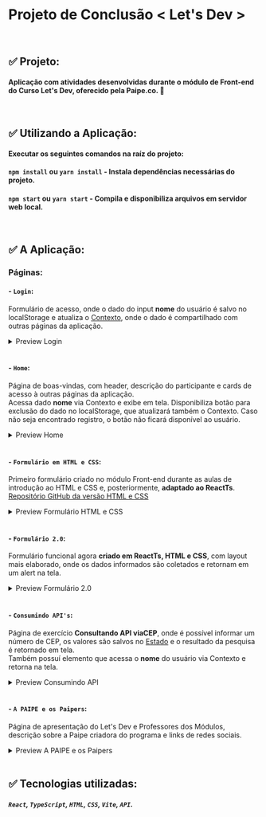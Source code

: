 # Projeto de Conclusão < Let's Dev >
<br>

## :white_check_mark: Projeto:

#### Aplicação com atividades desenvolvidas durante o módulo de Front-end do Curso Let's Dev, oferecido pela Paipe.co. :rocket:
<br>

## :white_check_mark: Utilizando a Aplicação: 
#### Executar os seguintes comandos na raíz do projeto:
#### `npm install` ou `yarn install` - Instala dependências necessárias do projeto.
#### `npm start` ou `yarn start` - Compila e disponibiliza arquivos em servidor web local. 
<br>

## :white_check_mark: A Aplicação:

### **Páginas:**
#### - `Login`:
Formulário de acesso, onde o dado do input **nome** do usuário é salvo no localStorage e atualiza o [Contexto](https://pt-br.reactjs.org/docs/context.html), onde o dado é compartilhado com outras páginas da aplicação. 
<details>
	<summary>Preview Login</summary>
	<img src="https://github.com/CarlaBruckmann/projeto-de-conclusao_frontend_lets-dev/blob/master/previews/login.png?raw=true"/>
</details> 
<br>

#### - `Home`:
Página de boas-vindas, com header, descrição do participante e cards de acesso à outras páginas da aplicação. <br>
Acessa dado **nome** via Contexto e exibe em tela. Disponibiliza botão para exclusão do dado no localStorage, que atualizará também o Contexto. Caso não seja encontrado registro, o botão não ficará disponível ao usuário.   

<details>
	<summary>Preview Home</summary>
	<img src="https://github.com/CarlaBruckmann/projeto-de-conclusao_frontend_lets-dev/blob/master/previews/home.png?raw=true" alt="preview Home" width="100%"/>
</details> 
<br>

#### - `Formulário em HTML e CSS`:
Primeiro formulário criado no módulo Front-end durante as aulas de introdução ao HTML e CSS e, posteriormente, **adaptado ao ReactTs**. <br>
[Repositório GitHub da versão HTML e CSS](https://github.com/CarlaBruckmann/formulario_versao1_LetsDev_Paipe)

<details>
	<summary>Preview Formulário HTML e CSS</summary>
	<img src="https://github.com/CarlaBruckmann/projeto-de-conclusao_frontend_lets-dev/blob/master/previews/formulario-basico.png?raw=true" alt="preview Formulário" width="100%"/>
</details> 
<br>

#### - `Formulário 2.0`:
Formulário funcional agora **criado em ReactTs, HTML e CSS**, com layout mais elaborado, onde os dados informados são coletados e retornam em um alert na tela.
<details>
	<summary>Preview Formulário 2.0</summary>
	<img src="https://github.com/CarlaBruckmann/projeto-de-conclusao_frontend_lets-dev/blob/master/previews/formulario-completo.png?raw=true" alt="preview Formulário 2.0" width="100%"/>
</details> 
<br>

#### - `Consumindo API's`:
Página de exercício **Consultando API viaCEP**, onde é possível informar um número de CEP, os valores são salvos no [Estado](https://pt-br.reactjs.org/docs/hooks-reference.html#usestate) e o resultado da pesquisa é retornado em tela.<br>
Também possuí elemento que acessa o **nome** do usuário via Contexto e retorna na tela.  
<details>
	<summary>Preview Consumindo API</summary>
	<img src="https://github.com/CarlaBruckmann/projeto-de-conclusao_frontend_lets-dev/blob/master/previews/consumindo-api.png?raw=true" alt="preview Consumindo API" width="100%"/>
</details> 
<br>

#### - `A PAIPE e os Paipers`:
Página de apresentação do Let's Dev e Professores dos Módulos, descrição sobre a Paipe criadora do programa e links de redes sociais.  <br>

<details>
	<summary>Preview A PAIPE e os Paipers</summary>
	<img src="https://github.com/CarlaBruckmann/projeto-de-conclusao_frontend_lets-dev/blob/master/previews/sobre-paipers.png?raw=true" alt="preview A PAIPE. e os Paipers" width="100%"/>
</details> 
<br>


## :white_check_mark: Tecnologias utilizadas: 
#####  `React`, `TypeScript`, `HTML`, `CSS`, `Vite`, `API`.






